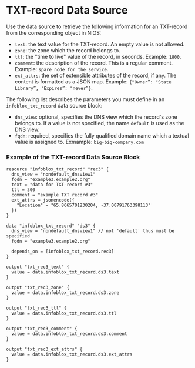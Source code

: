 # TXT-record Data Source

Use the data source to retrieve the following information for an TXT-record from the corresponding object in NIOS:

* `text`: the text value for the TXT-record. An empty value is not allowed.
* `zone`: the zone which the record belongs to.
* `ttl`: the "time to live" value of the record, in seconds. Example: `1800`.
* `comment`: the description of the record. This is a regular comment. Example: `spare node for the service`.
* `ext_attrs`: the set of extensible attributes of the record, if any. The content is formatted as a JSON map. Example: `{"Owner”: "State Library”, "Expires”: "never”}`.

The following list describes the parameters you must define in an `infoblox_txt_record` data source block:

* `dns_view`: optional, specifies the DNS view which the record's zone belongs to. If a value is not specified, the name `default` is used as the DNS view.
* `fqdn`: required, specifies the fully qualified domain name which a textual value is assigned to. Exmample: `big-big-company.com`

### Example of the TXT-record Data Source Block

```hcl
resource "infoblox_txt_record" "rec3" {
  dns_view = "nondefault_dnsview1"
  fqdn = "example3.example2.org"
  text = "data for TXT-record #3"
  ttl = 300
  comment = "example TXT record #3"
  ext_attrs = jsonencode({
    "Location" = "65.8665701230204, -37.00791763398113"
  })
}

data "infoblox_txt_record" "ds3" {
  dns_view = "nondefault_dnsview1" // not 'default' thus must be specified
  fqdn = "example3.example2.org"

  depends_on = [infoblox_txt_record.rec3]
}

output "txt_rec3_text" {
  value = data.infoblox_txt_record.ds3.text
}

output "txt_rec3_zone" {
  value = data.infoblox_txt_record.ds3.zone
}

output "txt_rec3_ttl" {
  value = data.infoblox_txt_record.ds3.ttl
}

output "txt_rec3_comment" {
  value = data.infoblox_txt_record.ds3.comment
}

output "txt_rec3_ext_attrs" {
  value = data.infoblox_txt_record.ds3.ext_attrs
}
```
